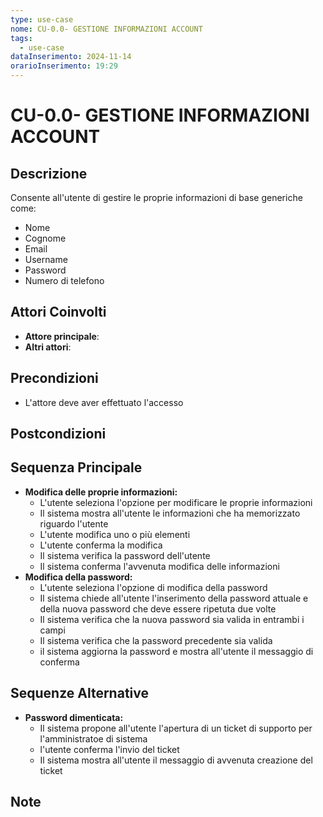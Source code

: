 ```yaml
---
type: use-case
nome: CU-0.0- GESTIONE INFORMAZIONI ACCOUNT
tags:
  - use-case
dataInserimento: 2024-11-14
orarioInserimento: 19:29
---
```

# CU-0.0- GESTIONE INFORMAZIONI ACCOUNT

## Descrizione
Consente all'utente di gestire le proprie informazioni di base generiche come:
- Nome
- Cognome
- Email
- Username
- Password
- Numero di telefono

## Attori Coinvolti
- **Attore principale**: 
- **Altri attori**: 

## Precondizioni
- L'attore deve aver effettuato l'accesso

## Postcondizioni

## Sequenza Principale
- **Modifica delle proprie informazioni:**
	- L'utente seleziona l'opzione per modificare le proprie informazioni
	- Il sistema mostra all'utente le informazioni che ha memorizzato riguardo l'utente
	- L'utente modifica uno o più elementi
	- L'utente conferma la modifica
	- Il sistema verifica la password dell'utente
	- Il sistema conferma l'avvenuta modifica delle informazioni
- **Modifica della password:**
	- L'utente seleziona l'opzione di modifica della password
	- Il sistema chiede all'utente l'inserimento della password attuale e della nuova password che deve essere ripetuta due volte
	- Il sistema verifica che la nuova password sia valida in entrambi i campi
	- Il sistema verifica che la password precedente sia valida
	- il sistema aggiorna la password e mostra all'utente il messaggio di conferma

## Sequenze Alternative
- **Password dimenticata:** 
	- Il sistema propone all'utente l'apertura di un ticket di supporto per l'amministratoe di sistema
	- l'utente conferma l'invio del ticket
	- Il sistema mostra all'utente il messaggio di avvenuta creazione del ticket
## Note
